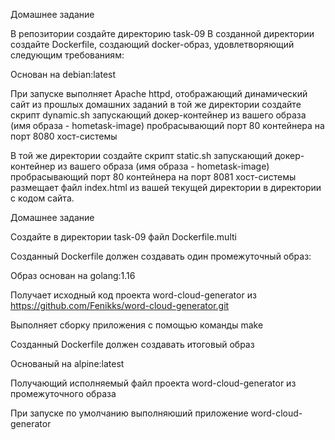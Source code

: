 Домашнее задание

В репозитории создайте директорию task-09
В созданной директории создайте Dockerfile, создающий docker-образ, удовлетворяющий следующим требованиям:

Основан на debian:latest

При запуске выполняет Apache httpd, отображающий динамический сайт из прошлых домашних заданий в той же директории создайте скрипт dynamic.sh
запускающий докер-контейнер из вашего образа (имя образа - hometask-image) пробрасывающий порт 80 контейнера на порт 8080 хост-системы

В той же директории создайте скрипт static.sh запускающий докер-контейнер из вашего образа (имя образа - hometask-image) пробрасывающий порт 80 контейнера на порт 8081 хост-системы размещает файл index.html из вашей текущей директории в директории c кодом сайта.

Домашнее задание

Создайте в директории task-09 файл Dockerfile.multi

Созданный Dockerfile должен создавать один промежуточный образ:

Образ основан на golang:1.16

Получает исходный код проекта word-cloud-generator из https://github.com/Fenikks/word-cloud-generator.git

Выполняет сборку приложения с помощью команды make

Созданный Dockerfile должен создавать итоговый образ

Основаный на alpine:latest

Получающий исполняемый файл проекта word-cloud-generator из промежуточного образа

При запуске по умолчанию выполняюший приложение word-cloud-generator

